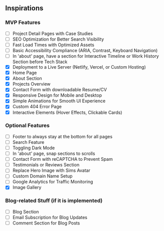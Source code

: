 ## Inspirations

### MVP Features

- [ ] Project Detail Pages with Case Studies
- [ ] SEO Optimization for Better Search Visibility
- [ ] Fast Load Times with Optimized Assets
- [ ] Basic Accessibility Compliance (ARIA, Contrast, Keyboard Navigation)
- [ ] In 'about' page, have a section for Interactive Timeline or Work History Section before Tech Stack
- [x] Deployment to a Live Server (Netlify, Vercel, or Custom Hosting)
- [x] Home Page
- [x] About Section
- [x] Projects Overview
- [x] Contact Form with downloadable Resume/CV
- [x] Responsive Design for Mobile and Desktop
- [x] Simple Animations for Smooth UI Experience
- [x] Custom 404 Error Page
- [x] Interactive Elements (Hover Effects, Clickable Cards)

### Optional Features

- [ ] Footer to always stay at the bottom for all pages
- [ ] Search Feature
- [ ] Toggling Dark Mode
- [ ] In 'about' page, snap sections to scrolls
- [ ] Contact Form with reCAPTCHA to Prevent Spam
- [ ] Testimonials or Reviews Section
- [ ] Replace Hero Image with Sims Avatar
- [ ] Custom Domain Name Setup
- [ ] Google Analytics for Traffic Monitoring
- [x] Image Gallery

### Blog-related Stuff (if it is implemented)

- [ ] Blog Section
- [ ] Email Subscription for Blog Updates
- [ ] Comment Section for Blog Posts
